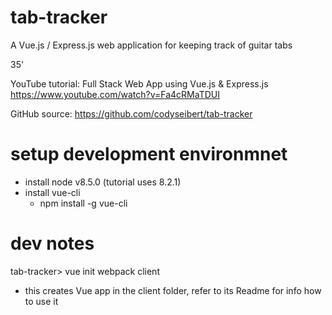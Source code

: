 # tab-tracker
A Vue.js / Express.js web application for keeping track of guitar tabs

35'

YouTube tutorial: Full Stack Web App using Vue.js & Express.js
https://www.youtube.com/watch?v=Fa4cRMaTDUI

GitHub source: https://github.com/codyseibert/tab-tracker

# setup development environmnet

* install node v8.5.0 (tutorial uses 8.2.1)
* install vue-cli
  * npm install -g vue-cli

# dev notes

tab-tracker> vue init webpack client
- this creates Vue app in the client folder, refer to its Readme for info how to use it